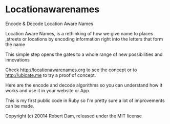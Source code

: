 Locationawarenames
==================

Encode &amp; Decode Location Aware Names 

Location Aware Names, is a rethinking of how we give name to places ,streets or locations by encoding information right into the letters that form the name

This simple step opens the gates to a whole range of new possibilities and innovations

Check http://locationawarenames.org to see the concept or to http://ubicate.me to try a proof of concept.

Here are the encode and decode algorithms so you can understand how it works and use it in your website or App.

This is my first public code in Ruby so I'm pretty sure a lot of improvements can be made.

Copyright (c) 20014 Robert Dam, released under the MIT license